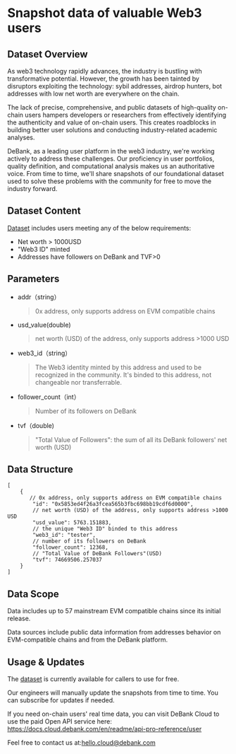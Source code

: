 # Snapshot data of valuable Web3 users

## Dataset Overview

As web3 technology rapidly advances, the industry is bustling with transformative potential. However, the growth has been tainted by disruptors exploiting the technology: sybil addresses, airdrop hunters, bot addresses with low net worth are everywhere on the chain. 

The lack of precise, comprehensive, and public datasets of high-quality on-chain users hampers developers or researchers from effectively identifying the authenticity and value of on-chain users. This creates roadblocks in building better user solutions and conducting industry-related academic analyses. 

DeBank, as a leading user platform in the web3 industry, we're working actively to address these challenges. Our proficiency in user portfolios, quality definition, and computational analysis makes us an authoritative voice. From time to time, we'll share snapshots of our foundational dataset used to solve these problems with the community for free to move the industry forward.

## Dataset Content

[Dataset](./valuable-users) includes users meeting any of the below requirements:
- Net worth > 1000USD
- "Web3 ID" minted
- Addresses have followers on DeBank and TVF>0

## Parameters

- addr（string）
  > 0x address, only supports address on EVM compatible chains
- usd_value(double)
  > net worth (USD) of the address, only supports address >1000 USD
- web3_id（string） 
  > The Web3 identity minted by this address and used to be recognized in the community. It's binded to this address, not changeable nor transferrable.
- follower_count（int）
  > Number of its followers on DeBank
- tvf（double)
  > "Total Value of Followers": the sum of all its DeBank followers' net worth (USD)

## Data Structure

```
[
    {
       // 0x address, only supports address on EVM compatible chains
        "id": "0x5853ed4f26a3fcea565b3fbc698bb19cdf6d0000", 
        // net worth (USD) of the address, only supports address >1000 USD
        "usd_value": 5763.151883,  
        // the unique "Web3 ID" binded to this address
        "web3_id": "tester", 
        // number of its followers on DeBank
        "follower_count": 12368, 
        // "Total Value of DeBank Followers"(USD)
        "tvf": 74669506.257037 
    }
]
```

## Data Scope
Data includes up to 57 mainstream EVM compatible chains since its initial release.

Data sources include public data information from addresses behavior on EVM-compatible chains and from the DeBank platform.

## Usage & Updates

The [dataset](./valuable-users) is currently available for callers to use for free.

Our engineers will manually update the snapshots from time to time. You can subscribe for updates if needed.

If you need on-chain users' real time data, you can visit DeBank Cloud to use the paid Open API service here:
https://docs.cloud.debank.com/en/readme/api-pro-reference/user

Feel free to contact us at:hello.cloud@debank.com
  
  

